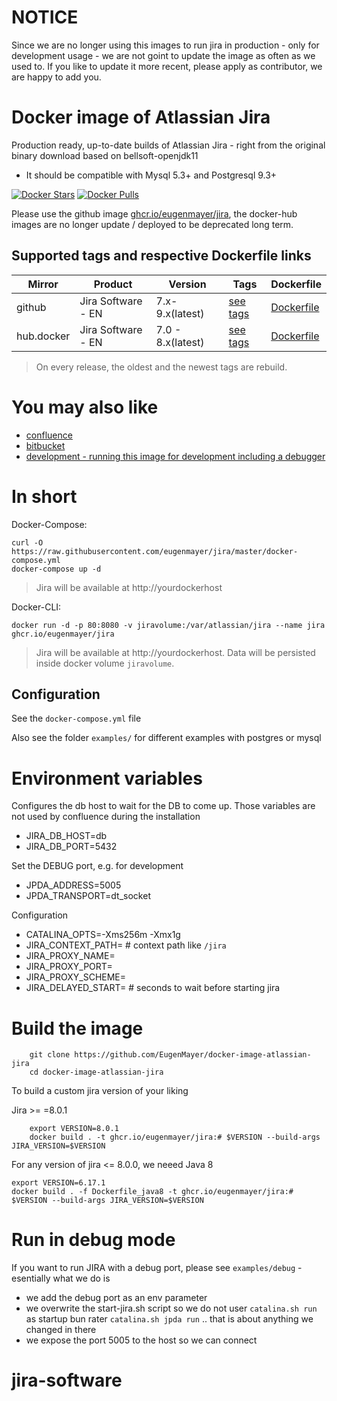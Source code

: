 # NOTICE

Since we are no longer using this images to run jira in production - only for development usage - we are not goint to update the image as often as we used to.
If you like to update it more recent, please apply as contributor, we are happy to add you.

# Docker image of Atlassian Jira

Production ready, up-to-date builds of Atlassian Jira - right from the original binary download based on bellsoft-openjdk11

- It should be compatible with Mysql 5.3+ and Postgresql 9.3+

[![Docker Stars](https://img.shields.io/docker/stars/eugenmayer/jira.svg)](https://hub.docker.com/r/eugenmayer/jira/) [![Docker Pulls](https://img.shields.io/docker/pulls/eugenmayer/jira.svg)](https://hub.docker.com/r/eugenmayer/jira/)

Please use the github image [ghcr.io/eugenmayer/jira](https://github.com/EugenMayer/docker-image-atlassian-jira/pkgs/container/jira), the docker-hub images are no longer update / deployed to be deprecated long term.

## Supported tags and respective Dockerfile links

| Mirror     | Product            | Version          | Tags                                                       | Dockerfile                                                              |
| ---------- | ------------------ |------------------| ---------------------------------------------------------- | ----------------------------------------------------------------------- |
| github     | Jira Software - EN | 7.x-9.x(latest)  | [see tags](https://github.com/EugenMayer/docker-image-atlassian-jira/pkgs/container/jira) | [Dockerfile](https://github.com/eugenmayer/jira/blob/master/Dockerfile) |
| hub.docker | Jira Software - EN | 7.0 - 8.x(latest) | [see tags](https://hub.docker.com/r/eugenmayer/jira/tags/) | [Dockerfile](https://github.com/eugenmayer/jira/blob/master/Dockerfile) |

> On every release, the oldest and the newest tags are rebuild.

# You may also like

- [confluence](https://github.com/EugenMayer/docker-image-atlassian-confluence)
- [bitbucket](https://github.com/EugenMayer/docker-image-atlassian-bitbucket)
- [development - running this image for development including a debugger](https://github.com/EugenMayer/docker-image-atlassian-jira/tree/master/examples/debug)

# In short

Docker-Compose:

```
curl -O https://raw.githubusercontent.com/eugenmayer/jira/master/docker-compose.yml
docker-compose up -d
```

> Jira will be available at http://yourdockerhost

Docker-CLI:

```
docker run -d -p 80:8080 -v jiravolume:/var/atlassian/jira --name jira ghcr.io/eugenmayer/jira
```

> Jira will be available at http://yourdockerhost. Data will be persisted inside docker volume `jiravolume`.

## Configuration

See the `docker-compose.yml` file

Also see the folder `examples/` for different examples with postgres or mysql

# Environment variables

Configures the db host to wait for the DB to come up. Those variables are not used by confluence during the installation

- JIRA_DB_HOST=db
- JIRA_DB_PORT=5432

Set the DEBUG port, e.g. for development

- JPDA_ADDRESS=5005
- JPDA_TRANSPORT=dt_socket

Configuration

- CATALINA_OPTS=-Xms256m -Xmx1g
- JIRA_CONTEXT_PATH= # context path like `/jira`
- JIRA_PROXY_NAME=
- JIRA_PROXY_PORT=
- JIRA_PROXY_SCHEME=
- JIRA_DELAYED_START= # seconds to wait before starting jira

# Build the image

```
    git clone https://github.com/EugenMayer/docker-image-atlassian-jira
    cd docker-image-atlassian-jira
```

To build a custom jira version of your liking

Jira >= =8.0.1

```
    export VERSION=8.0.1
    docker build . -t ghcr.io/eugenmayer/jira:# $VERSION --build-args JIRA_VERSION=$VERSION
```

For any version of jira <= 8.0.0, we neeed Java 8

    export VERSION=6.17.1
    docker build . -f Dockerfile_java8 -t ghcr.io/eugenmayer/jira:# $VERSION --build-args JIRA_VERSION=$VERSION

# Run in debug mode

If you want to run JIRA with a debug port, please see `examples/debug` - esentially what we do is

- we add the debug port as an env parameter
- we overwrite the start-jira.sh script so we do not user `catalina.sh run` as startup bun rater `catalina.sh jpda run` .. that is about anything we changed in there
- we expose the port 5005 to the host so we can connect
# jira-software
